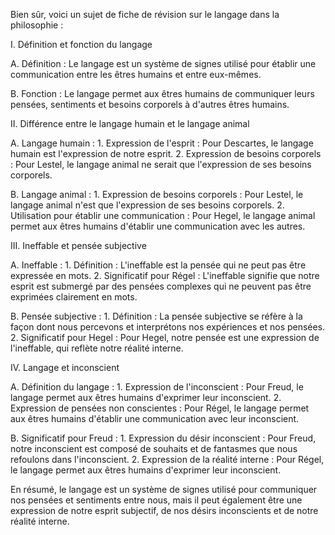 Bien sûr, voici un sujet de fiche de révision sur le langage dans la philosophie :

I. Définition et fonction du langage

A. Définition : Le langage est un système de signes utilisé pour établir une communication entre les êtres humains et entre eux-mêmes.

B. Fonction : Le langage permet aux êtres humains de communiquer leurs pensées, sentiments et besoins corporels à d'autres êtres humains.

II. Différence entre le langage humain et le langage animal

A. Langage humain :
	1. Expression de l'esprit : Pour Descartes, le langage humain est l'expression de notre esprit.
	2. Expression de besoins corporels : Pour Lestel, le langage animal ne serait que l'expression de ses besoins corporels.

B. Langage animal :
	1. Expression de besoins corporels : Pour Lestel, le langage animal n'est que l'expression de ses besoins corporels.
	2. Utilisation pour établir une communication : Pour Hegel, le langage animal permet aux êtres humains d'établir une communication avec les autres.

III. Ineffable et pensée subjective

A. Ineffable :
	1. Définition : L'ineffable est la pensée qui ne peut pas être expressée en mots.
	2. Significatif pour Régel : L'ineffable signifie que notre esprit est submergé par des pensées complexes qui ne peuvent pas être exprimées clairement en mots.

B. Pensée subjective :
	1. Définition : La pensée subjective se réfère à la façon dont nous percevons et interprétons nos expériences et nos pensées.
	2. Significatif pour Hegel : Pour Hegel, notre pensée est une expression de l'ineffable, qui reflète notre réalité interne.

IV. Langage et inconscient

A. Définition du langage :
	1. Expression de l'inconscient : Pour Freud, le langage permet aux êtres humains d'exprimer leur inconscient.
	2. Expression de pensées non conscientes : Pour Régel, le langage permet aux êtres humains d'établir une communication avec leur inconscient.

B. Significatif pour Freud :
	1. Expression du désir inconscient : Pour Freud, notre inconscient est composé de souhaits et de fantasmes que nous refoulons dans l'inconscient.
	2. Expression de la réalité interne : Pour Régel, le langage permet aux êtres humains d'exprimer leur inconscient.

En résumé, le langage est un système de signes utilisé pour communiquer nos pensées et sentiments entre nous, mais il peut également être une expression de notre esprit subjectif, de nos désirs inconscients et de notre réalité interne.